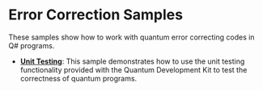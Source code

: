 # Error Correction Samples #

These samples show how to work with quantum error correcting codes in Q# programs.

- **[Unit Testing](./unit-testing)**:
  This sample demonstrates how to use the unit testing functionality provided with the Quantum Development Kit to test the correctness of quantum programs.
